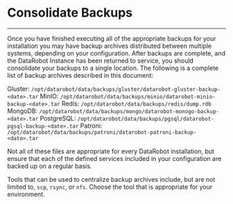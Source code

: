 <a name="consolidate-backups"></a>
# Consolidate Backups
---------------------

Once you have finished executing all of the appropriate backups for your installation you may have backup archives distributed between multiple systems, depending on your configuration. After backups are complete, and the DataRobot Instance has been returned to service, you should consolidate your backups to a single location.  The following is a complete list of backup archives described in this document:

Gluster: `/opt/datarobot/data/backups/gluster/datarobot-gluster-backup-<date>.tar`
MinIO: `/opt/datarobot/data/backups/minio/datarobot-minio-backup-<date>.tar`
Redis: `/opt/datarobot/data/backups/redis/dump.rdb`
MongoDB: `/opt/datarobot/data/backups/mongo/datarobot-monogo-backup-<date>.tar`
PostgreSQL: `/opt/datarobot/data/backups/pgsql/datarobot-pgsql-backup-<date>.tar`
Patroni: `/opt/datarobot/data/backups/patroni/datarobot-patroni-backup-<date>.tar`

Not all of these files are appropriate for every DataRobot installation, but ensure that each of the defined services included in your configuration are backed up on a regular basis.

Tools that can be used to centralize backup archives include, but are not limited to, `scp`, `rsync`, or `nfs`.  Choose the tool that is appropriate for your environment.
